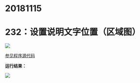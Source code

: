 # 20181115

# 232：设置说明文字位置（区域图）

<img src="http://image.renkaigis.com/keepcoding/2018111501.png">

<a href="https://github.com/renkaigis/KeepCoding/tree/master/2018/11/15" target="_blank">参见程序源代码</a>

**运行结果：**

<img src="http://image.renkaigis.com/keepcoding/2018111502.png">